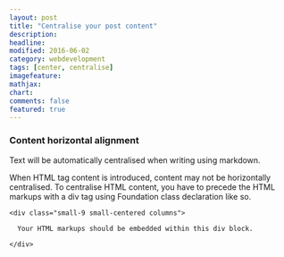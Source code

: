 ```yaml
---
layout: post
title: "Centralise your post content"
description: 
headline: 
modified: 2016-06-02
category: webdevelopment
tags: [center, centralise]
imagefeature: 
mathjax: 
chart: 
comments: false
featured: true
---
```

### Content horizontal alignment
  
Text will be automatically centralised when writing using markdown.

When HTML tag content is introduced, content may not be horizontally centralised.
To centralise HTML content, you have to precede the HTML markups with a div tag using Foundation class declaration like so.

```
<div class="small-9 small-centered columns">
   
  Your HTML markups should be embedded within this div block.
  
</div>

```
   

     